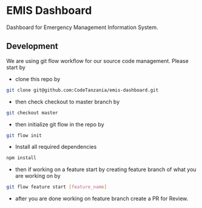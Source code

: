 # EMIS Dashboard

Dashboard for Emergency Management Information System.

## Development

We are using git flow workflow for our source code management. Please start by

- clone this repo by

```sh
git clone git@github.com:CodeTanzania/emis-dashboard.git
```

- then check checkout to master branch by

```sh
git checkout master
```

- then initialize git flow in the repo by

```sh
git flow init
```

- Install all required dependencies

```sh
npm install
```

- then if working on a feature start by creating feature branch of what you are working on by

```sh
git flow feature start [feature_name]
```

- after you are done working on feature branch create a PR for Review.